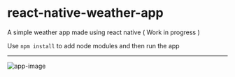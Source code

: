 # react-native-weather-app
A simple weather app made using react native ( Work in progress )

Use `npm install` to add node modules and then run the app

---
![app-image](https://i.imgur.com/cGrz3mq.gif)
